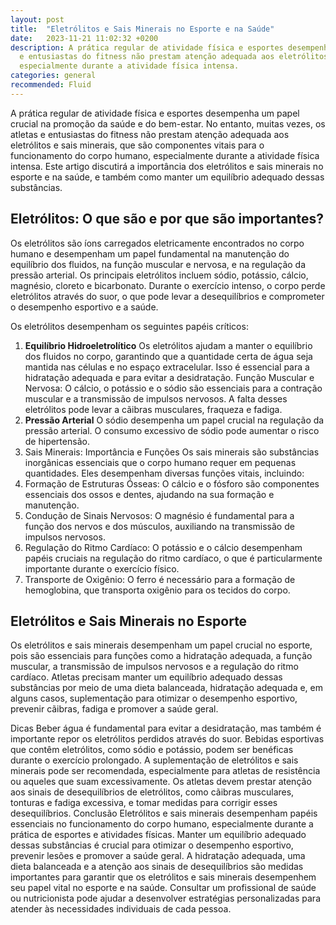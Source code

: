 ```yaml
---
layout: post
title:  "Eletrólitos e Sais Minerais no Esporte e na Saúde"
date:   2023-11-21 11:02:32 +0200
description: A prática regular de atividade física e esportes desempenha um papel crucial na promoção da saúde e do bem-estar. No entanto, muitas vezes, os atletas
  e entusiastas do fitness não prestam atenção adequada aos eletrólitos e sais minerais, que são componentes vitais para o funcionamento do corpo humano,
  especialmente durante a atividade física intensa.  
categories: general
recommended: Fluid
---
```


A prática regular de atividade física e esportes desempenha um papel crucial na promoção da saúde e do bem-estar. No entanto, muitas vezes, os atletas 
e entusiastas do fitness não prestam atenção adequada aos eletrólitos e sais minerais, que são componentes vitais para o funcionamento do corpo humano, 
especialmente durante a atividade física intensa. Este artigo discutirá a importância dos eletrólitos e sais minerais no esporte e na saúde, e também 
como manter um equilíbrio adequado dessas substâncias.

## Eletrólitos: O que são e por que são importantes?
Os eletrólitos são íons carregados eletricamente encontrados no corpo humano e desempenham um papel fundamental na manutenção do equilíbrio dos fluidos, 
na função muscular e nervosa, e na regulação da pressão arterial. Os principais eletrólitos incluem sódio, potássio, cálcio, magnésio, cloreto e bicarbonato. 
Durante o exercício intenso, o corpo perde eletrólitos através do suor, o que pode levar a desequilíbrios e comprometer o desempenho esportivo e a saúde.

Os eletrólitos desempenham os seguintes papéis críticos:
1. **Equilíbrio Hidroeletrolítico** Os eletrólitos ajudam a manter o equilíbrio dos fluidos no corpo, garantindo que a quantidade certa de água seja mantida nas células e no espaço extracelular. Isso é essencial para a hidratação adequada e para evitar a desidratação.
Função Muscular e Nervosa: O cálcio, o potássio e o sódio são essenciais para a contração muscular e a transmissão de impulsos nervosos. A falta desses eletrólitos pode levar a cãibras musculares, fraqueza e fadiga.
2. **Pressão Arterial** O sódio desempenha um papel crucial na regulação da pressão arterial. O consumo excessivo de sódio pode aumentar o risco de hipertensão.
3. Sais Minerais: Importância e Funções
Os sais minerais são substâncias inorgânicas essenciais que o corpo humano requer em pequenas quantidades. Eles desempenham diversas funções vitais, incluindo:
4. Formação de Estruturas Ósseas: O cálcio e o fósforo são componentes essenciais dos ossos e dentes, ajudando na sua formação e manutenção.
5. Condução de Sinais Nervosos: O magnésio é fundamental para a função dos nervos e dos músculos, auxiliando na transmissão de impulsos nervosos.
6. Regulação do Ritmo Cardíaco: O potássio e o cálcio desempenham papéis cruciais na regulação do ritmo cardíaco, o que é particularmente importante durante o exercício físico.
7. Transporte de Oxigênio: O ferro é necessário para a formação de hemoglobina, que transporta oxigênio para os tecidos do corpo.

## Eletrólitos e Sais Minerais no Esporte
Os eletrólitos e sais minerais desempenham um papel crucial no esporte, pois são essenciais para funções como a hidratação adequada, a função muscular, a
transmissão de impulsos nervosos e a regulação do ritmo cardíaco. Atletas precisam manter um equilíbrio adequado dessas substâncias por meio de uma 
dieta balanceada, hidratação adequada e, em alguns casos, suplementação para otimizar o desempenho esportivo, prevenir cãibras, 
fadiga e promover a saúde geral.

Dicas
Beber água é fundamental para evitar a desidratação, mas também é importante repor os eletrólitos perdidos através do suor. Bebidas esportivas que contêm eletrólitos, como sódio e potássio, podem ser benéficas durante o exercício prolongado.
A suplementação de eletrólitos e sais minerais pode ser recomendada, especialmente para atletas de resistência ou aqueles que suam excessivamente.
Os atletas devem prestar atenção aos sinais de desequilíbrios de eletrólitos, como cãibras musculares, tonturas e fadiga excessiva, e tomar medidas para corrigir esses desequilíbrios.
Conclusão
Eletrólitos e sais minerais desempenham papéis essenciais no funcionamento do corpo humano, especialmente durante a prática de esportes e atividades físicas. Manter um equilíbrio adequado dessas substâncias é crucial para otimizar o desempenho esportivo, prevenir lesões e promover a saúde geral. A hidratação adequada, uma dieta balanceada e a atenção aos sinais de desequilíbrios são medidas importantes para garantir que os eletrólitos e sais minerais desempenhem seu papel vital no esporte e na saúde. Consultar um profissional de saúde ou nutricionista pode ajudar a desenvolver estratégias personalizadas para atender às necessidades individuais de cada pessoa.

